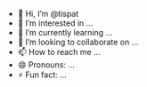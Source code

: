 - 👋 Hi, I’m @tispat
- 👀 I’m interested in ...
- 🌱 I’m currently learning ...
- 💞️ I’m looking to collaborate on ...
- 📫 How to reach me ...
- 😄 Pronouns: ...
- ⚡ Fun fact: ...

<!---
tispat/tispat is a ✨ special ✨ repository because its `README.md` (this file) appears on your GitHub profile.
You can click the Preview link to take a look at your changes.
--->
